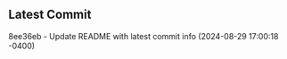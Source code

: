 
## Latest Commit
8ee36eb - Update README with latest commit info (2024-08-29 17:00:18 -0400) <Yunxi-Zhou>
